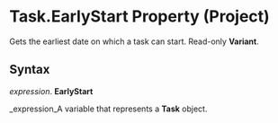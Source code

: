 
# Task.EarlyStart Property (Project)

Gets the earliest date on which a task can start. Read-only  **Variant**.


## Syntax

 _expression_. **EarlyStart**

 _expression_A variable that represents a  **Task** object.

